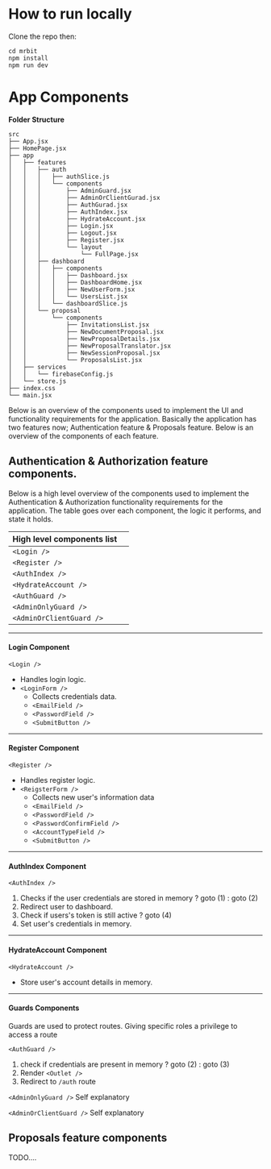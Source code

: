 # How to run locally
Clone the repo then: 
```
cd mrbit
npm install
npm run dev
```

# App Components

**Folder Structure** 

```
src
├── App.jsx
├── HomePage.jsx
├── app
│   ├── features
│   │   ├── auth
│   │   │   ├── authSlice.js
│   │   │   └── components
│   │   │       ├── AdminGuard.jsx
│   │   │       ├── AdminOrClientGurad.jsx
│   │   │       ├── AuthGurad.jsx
│   │   │       ├── AuthIndex.jsx
│   │   │       ├── HydrateAccount.jsx
│   │   │       ├── Login.jsx
│   │   │       ├── Logout.jsx
│   │   │       ├── Register.jsx
│   │   │       └── layout
│   │   │           └── FullPage.jsx
│   │   ├── dashboard
│   │   │   ├── components
│   │   │   │   ├── Dashboard.jsx
│   │   │   │   ├── DashboardHome.jsx
│   │   │   │   ├── NewUserForm.jsx
│   │   │   │   └── UsersList.jsx
│   │   │   └── dashboardSlice.js
│   │   └── proposal
│   │       └── components
│   │           ├── InvitationsList.jsx
│   │           ├── NewDocumentProposal.jsx
│   │           ├── NewProposalDetails.jsx
│   │           ├── NewProposalTranslator.jsx
│   │           ├── NewSessionProposal.jsx
│   │           └── ProposalsList.jsx
│   ├── services
│   │   └── firebaseConfig.js
│   └── store.js
├── index.css
└── main.jsx
```

Below is an overview of the components used to implement the UI and functionality requirements for the application. Basically the application has two features now; Authentication feature & Proposals feature. Below is an overview of the components of each feature.

## Authentication & Authorization feature components.
Below is a high level overview of the components used to implement the Authentication & Authorization functionality requirements for the application. The table goes over each component, the logic it performs, and state it holds.

| High level components list |  |
|--|--|
| `<Login />` |  |
| `<Register />` |  |
| `<AuthIndex />` |  |
| `<HydrateAccount />` |  |
| `<AuthGuard />` |  |
| `<AdminOnlyGuard />` |  |
| `<AdminOrClientGuard />` |  |

---

#### Login Component

`<Login />`
 - Handles login logic.
 - `<LoginForm />`
	 - Collects credentials data.
	 - `<EmailField />`
	 - `<PasswordField />` 
	 - `<SubmitButton />` 
---

#### Register Component
`<Register />`
- Handles register logic.
- `<ReigsterForm />` 
	- Collects new user's information data
	- `<EmailField />`
	- `<PasswordField />`
	- `<PasswordConfirmField />`
	- `<AccountTypeField />`
	- `<SubmitButton />`
---

#### AuthIndex Component
`<AuthIndex />`
1. Checks if the user credentials are stored in memory ? goto (1) : goto (2)
2. Redirect user to dashboard.
3. Check if users's token is still active ? goto (4)
4. Set user's credentials in memory.
---

#### HydrateAccount Component 
`<HydrateAccount />`
- Store user's account details in memory.
---

#### Guards Components
Guards are used to protect routes. Giving specific roles a privilege to access a route

`<AuthGuard />`
1. check if credentials are present in memory ? goto (2) : goto (3)
2. Render `<Outlet />`
3. Redirect to `/auth` route

`<AdminOnlyGuard />`
Self explanatory

`<AdminOrClientGuard />`
Self explanatory


## Proposals feature components
TODO....
